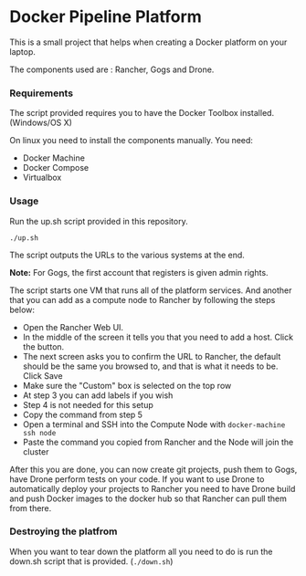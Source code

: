 # Docker Pipeline Platform

This is a small project that helps when creating a Docker platform on your laptop.

The components used are : Rancher, Gogs and Drone.


### Requirements

The script provided requires you to have the Docker Toolbox installed. (Windows/OS X)

On linux you need to install the components manually. You need:

 - Docker Machine
 - Docker Compose
 - Virtualbox



### Usage

Run the up.sh script provided in this repository.

```
./up.sh
```

The script outputs the URLs to the various systems at the end.

**Note:** For Gogs, the first account that registers is given admin rights.

The script starts one VM that runs all of the platform services. And another that you can add as a compute node to Rancher by following the steps below:

- Open the Rancher Web UI.
- In the middle of the screen it tells you that you need to add a host. Click the button.
- The next screen asks you to confirm the URL to Rancher, the default should be the same you browsed to, and that is what it needs to be. Click Save
- Make sure the "Custom" box is selected on the top row
- At step 3 you can add labels if you wish
- Step 4 is not needed for this setup
- Copy the command from step 5
- Open a terminal and SSH into the Compute Node with `docker-machine ssh node`
- Paste the command you copied from Rancher and the Node will join the cluster


After this you are done, you can now create git projects, push them to Gogs, have Drone perform tests on your code. If you want to use Drone to automatically deploy your projects to Rancher you need to have Drone build and push Docker images to the docker hub so that Rancher can pull them from there.


### Destroying the platfrom

When you want to tear down the platform all you need to do is run the down.sh script that is provided. (`./down.sh`)

